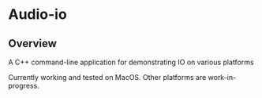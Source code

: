 # Audio-io

## Overview
A C++ command-line application for demonstrating IO on various platforms

Currently working and tested on MacOS. Other platforms are work-in-progress.